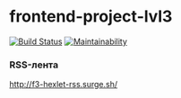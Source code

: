 # frontend-project-lvl3

[![Build Status](https://travis-ci.org/kir58/frontend-project-lvl2.svg?branch=master)](https://travis-ci.org/kir58/frontend-project-lvl2)
[![Maintainability](https://api.codeclimate.com/v1/badges/206e7b8285b6c3f858d1/maintainability)](https://codeclimate.com/github/kir58/frontend-project-lvl3/maintainability)

### RSS-лента
http://f3-hexlet-rss.surge.sh/